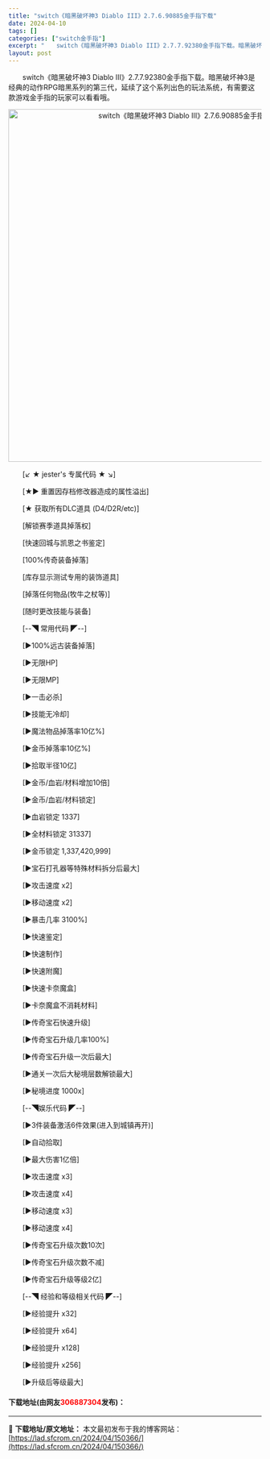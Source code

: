 ```yaml
---
title: "switch《暗黑破坏神3 Diablo III》2.7.6.90885金手指下载"
date: 2024-04-10
tags: []
categories: ["switch金手指"]
excerpt: "　　switch《暗黑破坏神3 Diablo III》2.7.7.92380金手指下载。暗黑破坏神3是经典的动作RPG暗黑系列的第三代，延续了这个系列出色的玩法系统，有需要这款游戏金手指的玩家可以看看哦。 　　[↙ ★ jester&#039;s 专属代码 ★ ↘] 　　[★► 重置因存档修改器造成的&hellip;"
layout: post
---
```


 <p>　　switch《暗黑破坏神3 Diablo III》2.7.7.92380金手指下载。暗黑破坏神3是经典的动作RPG暗黑系列的第三代，延续了这个系列出色的玩法系统，有需要这款游戏金手指的玩家可以看看哦。</p> <p align="center"><img align="" border="0" src="https://lad.sfcrom.cn/wp-content/uploads/2024/04/20240410_6615e027dd492.webp" width="700" alt="switch《暗黑破坏神3 Diablo III》2.7.6.90885金手指下载" /></p> <p>　　[↙ ★ jester&#39;s 专属代码 ★ ↘]</p> <p>　　[★► 重置因存档修改器造成的属性溢出]</p> <p>　　[★ 获取所有DLC道具 (D4/D2R/etc)]</p> <p>　　[解锁赛季道具掉落权]</p> <p>　　[快速回城与凯恩之书鉴定]</p> <p>　　[100%传奇装备掉落]</p> <p>　　[库存显示测试专用的装饰道具]</p> <p>　　[掉落任何物品(牧牛之杖等)]</p> <p>　　[随时更改技能与装备]</p> <p>　　[--◥ 常用代码 ◤--]</p> <p>　　[►100%远古装备掉落]</p> <p>　　[►无限HP]</p> <p>　　[►无限MP]</p> <p>　　[►一击必杀]</p> <p>　　[►技能无冷却]</p> <p>　　[►魔法物品掉落率10亿%]</p> <p>　　[►金币掉落率10亿%]</p> <p>　　[►拾取半径10亿]</p> <p>　　[►金币/血岩/材料增加10倍]</p> <p>　　[►金币/血岩/材料锁定]</p> <p>　　[►血岩锁定 1337]</p> <p>　　[►全材料锁定 31337]</p> <p>　　[►金币锁定 1,337,420,999]</p> <p>　　[►宝石打孔器等特殊材料拆分后最大]</p> <p>　　[►攻击速度 x2]</p> <p>　　[►移动速度 x2]</p> <p>　　[►暴击几率 3100%]</p> <p>　　[►快速鉴定]</p> <p>　　[►快速制作]</p> <p>　　[►快速附魔]</p> <p>　　[►快速卡奈魔盒]</p> <p>　　[►卡奈魔盒不消耗材料]</p> <p>　　[►传奇宝石快速升级]</p> <p>　　[►传奇宝石升级几率100%]</p> <p>　　[►传奇宝石升级一次后最大]</p> <p>　　[►通关一次后大秘境层数解锁最大]</p> <p>　　[►秘境进度 1000x]</p> <p>　　[--◥娱乐代码 ◤--]</p> <p>　　[►3件装备激活6件效果(进入到城镇再开)]</p> <p>　　[►自动拾取]</p> <p>　　[►最大伤害1亿倍]</p> <p>　　[►攻击速度 x3]</p> <p>　　[►攻击速度 x4]</p> <p>　　[►移动速度 x3]</p> <p>　　[►移动速度 x4]</p> <p>　　[►传奇宝石升级次数10次]</p> <p>　　[►传奇宝石升级次数不减]</p> <p>　　[►传奇宝石升级等级2亿]</p> <p>　　[--◥ 经验和等级相关代码 ◤--]</p> <p>　　[►经验提升 x32]</p> <p>　　[►经验提升 x64]</p> <p>　　[►经验提升 x128]</p> <p>　　[►经验提升 x256]</p> <p>　　[►升级后等级最大]</p> <p><h4>下载地址(由网友<font color="red">306887304</font>发布)：</h4></p> 

---
📖 **下载地址/原文地址：** 本文最初发布于我的博客网站：[https://lad.sfcrom.cn/2024/04/150366/](https://lad.sfcrom.cn/2024/04/150366/)
